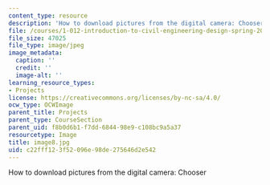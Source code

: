 ```yaml
---
content_type: resource
description: 'How to download pictures from the digital camera: Chooser'
file: /courses/1-012-introduction-to-civil-engineering-design-spring-2002/c22fff123f52096e98de275646d2e542_image8.jpg
file_size: 47025
file_type: image/jpeg
image_metadata:
  caption: ''
  credit: ''
  image-alt: ''
learning_resource_types:
- Projects
license: https://creativecommons.org/licenses/by-nc-sa/4.0/
ocw_type: OCWImage
parent_title: Projects
parent_type: CourseSection
parent_uid: f8b0d6b1-f7dd-6844-98e9-c108bc9a5a37
resourcetype: Image
title: image8.jpg
uid: c22fff12-3f52-096e-98de-275646d2e542
---
```

How to download pictures from the digital camera: Chooser